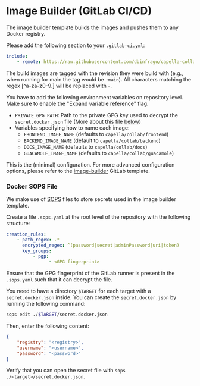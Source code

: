 <!--
 ~ SPDX-FileCopyrightText: Copyright DB InfraGO AG and contributors
 ~ SPDX-License-Identifier: Apache-2.0
 -->

# Image Builder (GitLab CI/CD)

The image builder template builds the images and pushes them to any Docker
registry.

Please add the following section to your `.gitlab-ci.yml`:

```yaml
include:
    - remote: https://raw.githubusercontent.com/dbinfrago/capella-collab-manager/${CAPELLA_COLLABORATION_MANAGER_REVISION}/ci-templates/gitlab/image-builder.yml
```

The build images are tagged with the revision they were build with (e.g., when
running for main the tag would be `:main`). All characters matching the regex
[^a-za-z0-9.] will be replaced with -.

You have to add the following environment variables on repository level. Make
sure to enable the "Expand variable reference" flag.

- `PRIVATE_GPG_PATH`: Path to the private GPG key used to decrypt the
  `secret.docker.json` file (More about this file [below](#docker-sops-file))
- Variables specifying how to name each image:
    - `FRONTEND_IMAGE_NAME` (defaults to `capella/collab/frontend`)
    - `BACKEND_IMAGE_NAME` (default to `capella/collab/backend`)
    - `DOCS_IMAGE_NAME` (defaults to `capella/collab/docs`)
    - `GUACAMOLE_IMAGE_NAME` (defaults to `capella/collab/guacamole`)

This is the (minimal) configuration. For more advanced configuration options,
please refer to the
[image-builder](https://github.com/dbinfrago/capella-collab-manager/blob/main/ci-templates/gitlab/image-builder.yml)
GitLab template.

### Docker SOPS File

We make use of [SOPS](https://github.com/getsops/sops) files to store secrets
used in the image builder template.

Create a file `.sops.yaml` at the root level of the repository with the
following structure:

```yaml
creation_rules:
    - path_regex: .*
      encrypted_regex: ^(password|secret|adminPassword|uri|token)
      key_groups:
          - pgp:
                - <GPG fingerprint>
```

Ensure that the GPG fingerprint of the GitLab runner is present in the
`.sops.yaml` such that it can decrypt the file.

You need to have a directory `$TARGET` for each target with a
`secret.docker.json` inside. You can create the `secret.docker.json` by running
the following command:

```zsh
sops edit ./$TARGET/secret.docker.json
```

Then, enter the following content:

```json
{
    "registry": "<registry>",
    "username": "<username>",
    "password": "<password>"
}
```

Verify that you can open the secret file with
`sops ./<target>/secret.docker.json`.
